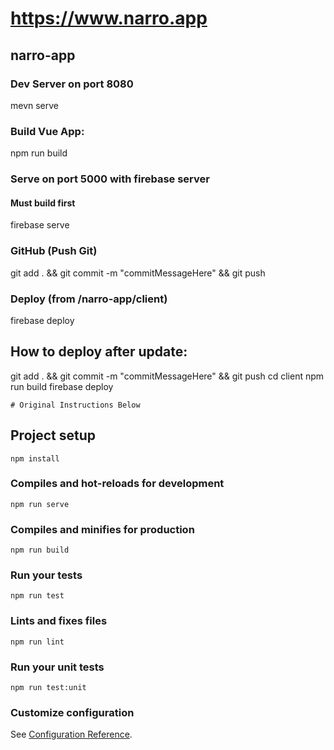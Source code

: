 # https://www.narro.app
## narro-app

### Dev Server on port 8080
mevn serve

### Build Vue App:
npm run build

### Serve on port 5000 with firebase server
#### Must build first
firebase serve

### GitHub (Push Git)
git add . && git commit -m "commitMessageHere" && git push

### Deploy (from /narro-app/client)
firebase deploy

## How to deploy after update:
git add . && git commit -m "commitMessageHere" && git push
cd client
npm run build
firebase deploy

```
# Original Instructions Below
```


## Project setup
```
npm install
```

### Compiles and hot-reloads for development
```
npm run serve
```

### Compiles and minifies for production
```
npm run build
```

### Run your tests
```
npm run test
```

### Lints and fixes files
```
npm run lint
```

### Run your unit tests
```
npm run test:unit
```

### Customize configuration
See [Configuration Reference](https://cli.vuejs.org/config/).
